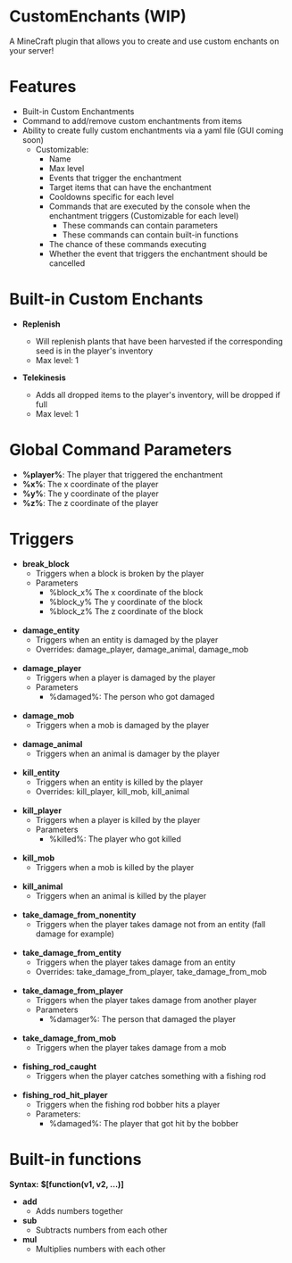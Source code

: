 # CustomEnchants (WIP)
A MineCraft plugin that allows you to create and use custom enchants on your server!

# Features
- Built-in Custom Enchantments
- Command to add/remove custom enchantments from items
- Ability to create fully custom enchantments via a yaml file (GUI coming soon)
  - Customizable:
    - Name
    - Max level
    - Events that trigger the enchantment
    - Target items that can have the enchantment
    - Cooldowns specific for each level
    - Commands that are executed by the console when the enchantment triggers (Customizable for each level)
      - These commands can contain parameters 
      - These commands can contain built-in functions
    - The chance of these commands executing
    - Whether the event that triggers the enchantment should be cancelled

# Built-in Custom Enchants
- **Replenish**
  - Will replenish plants that have been harvested if the corresponding seed is in the player's inventory
  - Max level: 1

- **Telekinesis**
  - Adds all dropped items to the player's inventory, will be dropped if full
  - Max level: 1

   
# Global Command Parameters
- **%player%**: The player that triggered the enchantment
- **%x%**: The x coordinate of the player
- **%y%**: The y coordinate of the player
- **%z%**: The z coordinate of the player


# Triggers
- **break_block**
  - Triggers when a block is broken by the player
  - Parameters
    - %block_x% The x coordinate of the block
    - %block_y% The y coordinate of the block
    - %block_z% The z coordinate of the block
      <br></br>
- **damage_entity**
  - Triggers when an entity is damaged by the player
  - Overrides: damage_player, damage_animal, damage_mob
<br></br>
- **damage_player**
  - Triggers when a player is damaged by the player
  - Parameters
    - %damaged%: The person who got damaged
<br></br>
- **damage_mob**
  - Triggers when a mob is damaged by the player
<br></br>
- **damage_animal**
  - Triggers when an animal is damager by the player
<br></br>
- **kill_entity**
  - Triggers when an entity is killed by the player
  - Overrides: kill_player, kill_mob, kill_animal
<br></br>
- **kill_player**
  - Triggers when a player is killed by the player
  - Parameters
    - %killed%: The player who got killed
<br></br>
- **kill_mob**
  - Triggers when a mob is killed by the player
<br></br>
- **kill_animal**
  - Triggers when an animal is killed by the player
<br></br>
- **take_damage_from_nonentity**
  - Triggers when the player takes damage not from an entity (fall damage for example)
<br></br>
- **take_damage_from_entity**
  - Triggers when the player takes damage from an entity
  - Overrides: take_damage_from_player, take_damage_from_mob
<br></br>
- **take_damage_from_player**
  - Triggers when the player takes damage from another player
  - Parameters
    - %damager%: The person that damaged the player
<br></br>
- **take_damage_from_mob**
  - Triggers when the player takes damage from a mob
<br></br>
- **fishing_rod_caught**
  - Triggers when the player catches something with a fishing rod
<br></br>
- **fishing_rod_hit_player**
  - Triggers when the fishing rod bobber hits a player
  - Parameters:
    - %damaged%: The player that got hit by the bobber


# Built-in functions

**Syntax:** **$[function(v1, v2, ...)]**

- **add**
  - Adds numbers together
- **sub**
  - Subtracts numbers from each other
- **mul**
  - Multiplies numbers with each other
